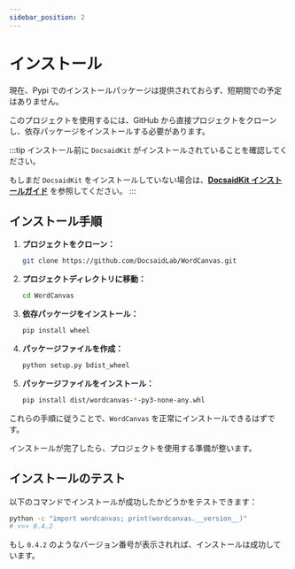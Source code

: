 ```yaml
---
sidebar_position: 2
---
```


# インストール

現在、Pypi でのインストールパッケージは提供されておらず、短期間での予定はありません。

このプロジェクトを使用するには、GitHub から直接プロジェクトをクローンし、依存パッケージをインストールする必要があります。

:::tip
インストール前に `DocsaidKit` がインストールされていることを確認してください。

もしまだ `DocsaidKit` をインストールしていない場合は、[**DocsaidKit インストールガイド**](../docsaidkit/installation) を参照してください。
:::

## インストール手順

1. **プロジェクトをクローン：**

   ```bash
   git clone https://github.com/DocsaidLab/WordCanvas.git
   ```

2. **プロジェクトディレクトリに移動：**

   ```bash
   cd WordCanvas
   ```

3. **依存パッケージをインストール：**

   ```bash
   pip install wheel
   ```

4. **パッケージファイルを作成：**

   ```bash
   python setup.py bdist_wheel
   ```

5. **パッケージファイルをインストール：**

   ```bash
   pip install dist/wordcanvas-*-py3-none-any.whl
   ```

これらの手順に従うことで、`WordCanvas` を正常にインストールできるはずです。

インストールが完了したら、プロジェクトを使用する準備が整います。

## インストールのテスト

以下のコマンドでインストールが成功したかどうかをテストできます：

```bash
python -c "import wordcanvas; print(wordcanvas.__version__)"
# >>> 0.4.2
```

もし `0.4.2` のようなバージョン番号が表示されれば、インストールは成功しています。
